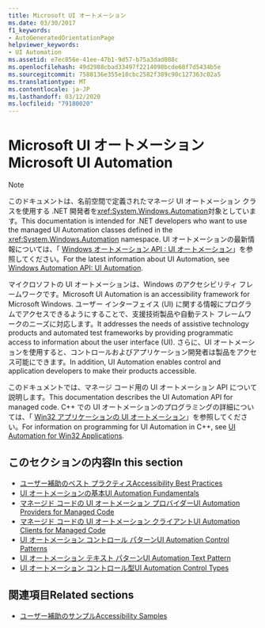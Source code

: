 ```yaml
---
title: Microsoft UI オートメーション
ms.date: 03/30/2017
f1_keywords:
- AutoGeneratedOrientationPage
helpviewer_keywords:
- UI Automation
ms.assetid: e7ec856e-41ee-47b1-9d57-b75a3dad088c
ms.openlocfilehash: 49d2988cbad33497f2214098bcde68f7d5434b5e
ms.sourcegitcommit: 7588136e355e10cbc2582f389c90c127363c02a5
ms.translationtype: MT
ms.contentlocale: ja-JP
ms.lasthandoff: 03/12/2020
ms.locfileid: "79180020"
---
```

# <a name="microsoft-ui-automation"></a><span data-ttu-id="3d86f-102">Microsoft UI オートメーション</span><span class="sxs-lookup"><span data-stu-id="3d86f-102">Microsoft UI Automation</span></span>

> [!NOTE]
> <span data-ttu-id="3d86f-103">このドキュメントは、名前空間で定義されたマネージ UI オートメーション クラスを使用する .NET 開発者を<xref:System.Windows.Automation>対象としています。</span><span class="sxs-lookup"><span data-stu-id="3d86f-103">This documentation is intended for .NET developers who want to use the managed UI Automation classes defined in the <xref:System.Windows.Automation> namespace.</span></span> <span data-ttu-id="3d86f-104">UI オートメーションの最新情報については、「 [Windows オートメーション API : UI オートメーション](/windows/win32/winauto/entry-uiauto-win32)」を参照してください。</span><span class="sxs-lookup"><span data-stu-id="3d86f-104">For the latest information about UI Automation, see [Windows Automation API: UI Automation](/windows/win32/winauto/entry-uiauto-win32).</span></span>

 <span data-ttu-id="3d86f-105">マイクロソフトの UI オートメーションは、Windows のアクセシビリティ フレームワークです。</span><span class="sxs-lookup"><span data-stu-id="3d86f-105">Microsoft UI Automation is an accessibility framework for Microsoft Windows.</span></span> <span data-ttu-id="3d86f-106">ユーザー インターフェイス (UI) に関する情報にプログラムでアクセスできるようにすることで、支援技術製品や自動テスト フレームワークのニーズに対応します。</span><span class="sxs-lookup"><span data-stu-id="3d86f-106">It addresses the needs of assistive technology products and automated test frameworks by providing programmatic access to information about the user interface (UI).</span></span> <span data-ttu-id="3d86f-107">さらに、UI オートメーションを使用すると、コントロールおよびアプリケーション開発者は製品をアクセス可能にできます。</span><span class="sxs-lookup"><span data-stu-id="3d86f-107">In addition, UI Automation enables control and application developers to make their products accessible.</span></span>

 <span data-ttu-id="3d86f-108">このドキュメントでは、マネージ コード用の UI オートメーション API について説明します。</span><span class="sxs-lookup"><span data-stu-id="3d86f-108">This documentation describes the UI Automation API for managed code.</span></span> <span data-ttu-id="3d86f-109">C++ での UI オートメーションのプログラミングの詳細については、「 [Win32 アプリケーションの UI オートメーション](/windows/desktop/winauto/windows-automation-api-portal)」を参照してください。</span><span class="sxs-lookup"><span data-stu-id="3d86f-109">For information on programming for UI Automation in C++, see [UI Automation for Win32 Applications](/windows/desktop/winauto/windows-automation-api-portal).</span></span>

## <a name="in-this-section"></a><span data-ttu-id="3d86f-110">このセクションの内容</span><span class="sxs-lookup"><span data-stu-id="3d86f-110">In this section</span></span>

- [<span data-ttu-id="3d86f-111">ユーザー補助のベスト プラクティス</span><span class="sxs-lookup"><span data-stu-id="3d86f-111">Accessibility Best Practices</span></span>](accessibility-best-practices.md)
- [<span data-ttu-id="3d86f-112">UI オートメーションの基本</span><span class="sxs-lookup"><span data-stu-id="3d86f-112">UI Automation Fundamentals</span></span>](ui-automation-fundamentals.md)
- [<span data-ttu-id="3d86f-113">マネージド コードの UI オートメーション プロバイダー</span><span class="sxs-lookup"><span data-stu-id="3d86f-113">UI Automation Providers for Managed Code</span></span>](ui-automation-providers-for-managed-code.md)
- [<span data-ttu-id="3d86f-114">マネージド コードの UI オートメーション クライアント</span><span class="sxs-lookup"><span data-stu-id="3d86f-114">UI Automation Clients for Managed Code</span></span>](ui-automation-clients-for-managed-code.md)
- [<span data-ttu-id="3d86f-115">UI オートメーション コントロール パターン</span><span class="sxs-lookup"><span data-stu-id="3d86f-115">UI Automation Control Patterns</span></span>](ui-automation-control-patterns.md)
- [<span data-ttu-id="3d86f-116">UI オートメーション テキスト パターン</span><span class="sxs-lookup"><span data-stu-id="3d86f-116">UI Automation Text Pattern</span></span>](ui-automation-text-pattern.md)
- [<span data-ttu-id="3d86f-117">UI オートメーション コントロール型</span><span class="sxs-lookup"><span data-stu-id="3d86f-117">UI Automation Control Types</span></span>](ui-automation-control-types.md)

## <a name="related-sections"></a><span data-ttu-id="3d86f-118">関連項目</span><span class="sxs-lookup"><span data-stu-id="3d86f-118">Related sections</span></span>

- [<span data-ttu-id="3d86f-119">ユーザー補助のサンプル</span><span class="sxs-lookup"><span data-stu-id="3d86f-119">Accessibility Samples</span></span>](https://github.com/Microsoft/WPF-Samples/tree/master/Accessibility)
